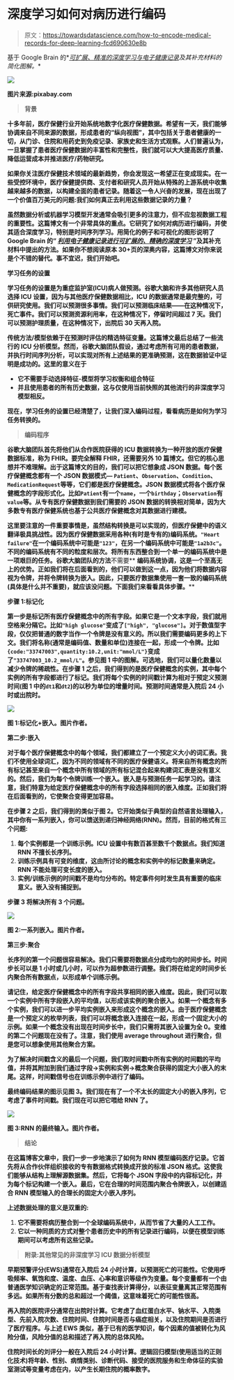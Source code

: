 # 深度学习如何对病历进行编码

> 原文：<https://towardsdatascience.com/how-to-encode-medical-records-for-deep-learning-fcd690630e8b>

基于 Google Brain 的*[*可扩展、精准的深度学习与电子健康记录*](https://nature.com/articles/s41746-018-0029-1)*及其补充材料的简化图解。**

**![](img/21406cd0c8a931d61da1a5609a85003a.png)**

**图片来源:pixabay.com**

> ****背景****

**十多年前，医疗保健行业开始系统地数字化医疗保健数据。希望有一天，我们能够协调来自不同来源的数据，形成患者的“纵向视图”，其中包括关于患者健康的一切，从门诊、住院和用药史到免疫记录、家族史和生活方式观察。人们普遍认为，一旦掌握了患者医疗保健数据的丰富性和完整性，我们就可以大大提高医疗质量、降低运营成本并推进医疗/药物研究。**

**如果你关注医疗保健技术领域的最新趋势，你会发现这一希望正在变成现实。在一些受控环境中，医疗保健提供商、支付者和研究人员开始从特殊的上游系统中收集越来越多的数据，以构建全面的患者记录。随着这一令人兴奋的发展，现在出现了一个价值百万美元的问题:我们如何真正去利用这些数据记录的力量？**

**虽然数据分析或机器学习模型开发通常会吸引更多的注意力，但不应忽视数据工程的重要性。这篇博文有一个非常具体的重点。它研究了如何对病历进行编码，并使其适合深度学习，特别是时间序列学习。用简化的例子和可视化的图形说明了 Google Brain 的“ [*利用电子健康记录进行可扩展的、精确的深度学习*](https://nature.com/articles/s41746-018-0029-1) ”及其补充材料中提出的方法。如果你不想阅读原本 30+页的深奥内容，这篇博文对你来说是个不错的替代。事不宜迟，我们开始吧。**

****学习任务的设置****

**学习任务的设置是为重症监护室(ICU)病人做预测。谷歌大脑和许多其他研究人员选择 ICU 设置，因为与其他医疗保健数据相比，ICU 的数据通常是最完整的，可供研究使用。我们可以预测很多事情。我们可以预测临床结果——在这种情况下，死亡事件。我们可以预测资源利用率，在这种情况下，停留时间超过 7 天。我们可以预测护理质量，在这种情况下，出院后 30 天再入院。**

**传统方法/模型依赖于在预测时评估的精选特征变量。这篇博文最后总结了一些流行的 ICU 分析模型。然而，谷歌大脑团队假设，通过考虑所有可用的患者数据，并执行时间序列分析，可以实现对所有上述结果的更准确预测，这在数据验证中证明是成功的。这里的意义在于**

*   **它不需要手动选择特征-模型将学习权衡和组合特征**
*   **并且使用患者的所有历史数据，这与仅使用当前快照的其他流行的非深度学习模型相反。**

**现在，学习任务的设置已经清楚了，让我们深入编码过程，看看病历是如何为学习任务转换的。**

> ****编码程序****

**谷歌大脑团队首先将他们从合作医院获得的 ICU 数据转换为一种开放的医疗保健数据标准，称为 FHIR。要完全解释 FHIR，还需要另外 10 篇博文。但它的核心思想并不难理解。出于这篇博文的目的，我们可以把它想象成 JSON 数据。每个医疗保健概念都有一个 JSON 数据模式— `Patient`、`Observation`、`Condition`、`MedicationRequest`等等，它们都是医疗保健概念。JSON 数据模式将各个医疗保健概念的字段形式化。比如`Patient`有一个`name`，一个`birthday`；`Observation`有`value`等。从专有医疗保健数据到我们需要的 JSON 数据的转换相对简单，因为大多数专有医疗保健系统也基于公共医疗保健概念对其数据进行建模。**

**这里要注意的一件重要事情是，虽然结构转换是可以实现的，但医疗保健中的语义翻译极具挑战性。因为医疗保健数据采用各种(有时是专有的)编码系统。`"Heart failure"`在一个编码系统中可能是`"123"`，在另一个编码系统中可能是`"1a2b3c"`。不同的编码系统有不同的粒度和层次。将所有东西整合到一个单一的编码系统中是一项艰巨的任务。谷歌大脑团队的方法**不需要** **编码系统协调，这是一个至高无上的优势。正如我们将在后面看到的，他们可以做到这一点，因为他们将数据内容视为令牌，并将令牌转换为嵌入。因此，只要医疗数据集使用一套一致的编码系统(具体是什么并不重要)，就应该没问题。下面我们来看看具体步骤。****

****步骤 1:标记化****

**第一步是标记所有医疗保健概念中的所有字段。如果它是一个文本字段，我们就用空格来分隔它。比如`"high glucose"`变成了`["high", "glucose"]`。对于数值型字段，仅仅把普通的数字当作一个令牌是没有意义的。所以我们需要编码更多的上下文。我们将名称(通常是编码值、数量和单位)连接在一起，形成一个令牌。比如`{code:"33747003",quantity:10.2,unit:"mmol/L"}`变成了`"33747003_10.2_mmol/L"`。参见图 1 中的图解。可选地，我们可以量化数量以减少令牌的稀疏性。在步骤 1 之后，我们得到的是医疗保健概念的实例，其中每个实例的所有字段都进行了标记。我们将每个实例的时间戳计算为相对于预定义预测时间(图 1 中的`dt1`和`dt2`)的以秒为单位的增量时间。预测时间通常是入院后 24 小时或出院时。**

**![](img/7c5a862f69cb39489b01fef27848d6bc.png)**

**图 1:标记化+嵌入。图片作者。**

****第二步:嵌入****

**对于每个医疗保健概念中的每个领域，我们都建立了一个预定义大小的词汇表。我们不使用全球词汇，因为不同的领域有不同的医疗保健语义。将来自所有概念的所有标记甚至来自一个概念中所有领域的所有标记混合起来构建词汇表是没有意义的。然后，我们为每个令牌训练一个嵌入。嵌入是与预测任务一起学习的。请注意，我们特意为给定医疗保健概念中的所有字段选择相同的嵌入维度。正如我们将在后面看到的，它使聚合变得更加容易。**

**在步骤 2 之后，我们得到的类似于图 2。它开始类似于典型的自然语言处理输入，其中你有一系列嵌入，你可以馈送到递归神经网络(RNN)。然而，目前的格式有三个问题:**

1.  **每个实例都是一个训练示例。ICU 设置中有数百甚至数千个数据点。我们知道 RNN 不擅长长序列。**
2.  **训练示例具有可变的维度，这由所讨论的概念和实例中的标记数量来确定。RNN 不能处理可变长度的嵌入。**
3.  **实例/训练示例的时间戳不是均匀分布的。特定事件何时发生具有重要的临床意义。嵌入没有捕捉到。**

**步骤 3 将解决所有 3 个问题。**

**![](img/6247c00ba625dbcfd3c56bd878e339dc.png)**

**图 2:一系列嵌入。图片作者。**

****第三步:聚合****

**长序列的第一个问题很容易解决。我们只需要将数据点分成均匀的时间步长。时间步长可以是 1 小时或几小时，可以作为超参数进行调整。我们将在给定的时间步长内聚合所有数据点，以形成单个训练示例。**

**请记住，给定医疗保健概念中的所有字段共享相同的嵌入维度。因此，我们可以取一个实例中所有字段嵌入的平均值，以形成该实例的聚合嵌入。如果一个概念有多个实例，我们可以进一步平均实例嵌入来形成这个概念的嵌入。由于医疗保健概念是一个预定义的枚举列表，我们可以将概念嵌入连接在一起，形成一个固定大小的示例。如果一个概念没有出现在时间步长中，我们只需将其嵌入设置为全 0。变维的第二个问题现在没有了。注意，我们使用 average throughout 进行聚合，但是您可以想象使用其他聚合方案。**

**为了解决时间戳含义的最后一个问题，我们取时间戳中所有实例的时间戳的平均值，并将其附加到我们通过字段->实例和实例->概念聚合获得的固定大小嵌入的末尾。这样，时间戳信号也在训练示例中进行了编码。**

**最终编码结果的图示见图 3。我们现在有了一个不太长的固定大小的嵌入序列，它考虑了事件时间戳。我们现在可以把它喂给 RNN 了。**

**![](img/221234b83d46f35ec49833e31e6089b9.png)**

**图 3:RNN 的最终输入。图片作者。**

> ****结论****

**在这篇博客文章中，我们一步一步地演示了如何为 RNN 模型编码医疗记录。它首先将从合作伙伴组织接收的专有数据格式转换成开放的标准 JSON 格式。这使我们能够从结构上理解源数据集。然后，它将每个 JSON 字段中的内容标记化，并为每个标记构建一个嵌入。最后，它在合理的时间范围内聚合令牌嵌入，以创建适合 RNN 模型输入的合理长的固定大小嵌入序列。**

**上述数据处理的意义是双重的:**

1.  **它不需要将病历整合到一个全球编码系统中，从而节省了大量的人工工作。**
2.  **它以一种同质的方式对整个患者历史中的所有记录进行编码，以便在模型训练期间可以考虑所有这些记录。**

> ****附录:其他常见的非深度学习 ICU 数据分析模型****

**早期预警评分(EWS)通常在入院后 24 小时计算，以预测死亡的可能性。它使用呼吸频率、氧饱和度、温度、血压、心率和意识等级作为变量。每个变量都有一个由普通医学知识确定的正常范围。基于查找表计算得分，以表征变量离其正常范围有多远。如果所有分数的总和超过一个阈值，这意味着死亡的可能性很高。**

**再入院的医院评分通常在出院时计算。它考虑了血红蛋白水平、钠水平、入院类型、先前入院次数、住院时间、住院时间是否与癌症相关，以及住院期间是否进行了医疗程序。与上述 EWS 类似，基于已有的医学知识，每个因素的值被转化为风险分值，风险分值的总和描述了再入院的总体风险。**

**住院时间长的刘评分一般在入院后 24 小时计算。逻辑回归模型(使用适当的正则化技术)将年龄、性别、病情类别、诊断代码、接受的医院服务和生命体征的实验室测试等变量考虑在内，以产生长期住院的概率数字。**